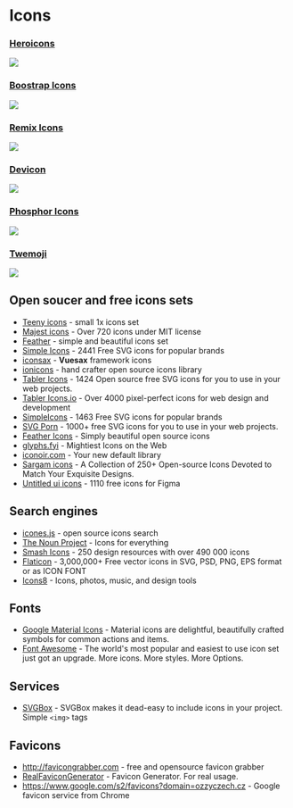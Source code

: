 # Icons

### [Heroicons](https://heroicons.com/)

![](https://ozzyczech.cz/i/heroicons.png)

### [Boostrap Icons](https://icons.getbootstrap.com/)

![](https://ozzyczech.cz/i/bootstrap-icons.png)

### [Remix Icons](https://remixicon.com/)

![](https://ozzyczech.cz/i/remix-icons.png)

### [Devicon](https://devicon.dev/)

![](https://ozzyczech.cz/i/devicon.png)

### [Phosphor Icons](https://phosphoricons.com/)

![](https://ozzyczech.cz/i/phosphor-icons.png)

### [Twemoji](https://twemoji.twitter.com/)

![](https://ozzyczech.cz/i/twemoji.png)

## Open soucer and free icons sets

- [Teeny icons](https://teenyicons.com/) - small 1x icons set
- [Majest icons](https://www.majesticons.com/) - Over 720 icons under MIT license
- [Feather](https://feathericons.com/) - simple and beautiful icons set
- [Simple Icons](https://simpleicons.org/) - 2441 Free SVG icons for popular brands
- [iconsax](https://iconsax.io/) - **Vuesax** framework icons
- [ionicons](https://ionic.io/ionicons/) - hand crafter open source icons library
- [Tabler Icons](https://tablericons.com/) - 1424 Open source free SVG icons for you to use in your web projects.
- [Tabler Icons.io](https://tabler-icons.io) - Over 4000 pixel-perfect icons for web design and development
- [SimpleIcons](https://simpleicons.org/) - 1463 Free SVG icons for popular brands
- [SVG Porn](https://svgporn.com/) - 1000+ free SVG icons for you to use in your web projects.
- [Feather Icons](https://feathericons.com/) - Simply beautiful open source icons
- [glyphs.fyi](https://glyphs.fyi/) - Mightiest Icons on the Web
- [iconoir.com](https://iconoir.com/) - Your new default library
- [Sargam icons](https://sargamicons.com/) - A Collection of 250+ Open-source Icons Devoted to Match Your Exquisite Designs.
- [Untitled ui icons](https://untitledui.com/icons) - 1110 free icons for Figma

## Search engines

- [icones.js](https://icones.js.org/) - open source icons search
- [The Noun Project](https://thenounproject.com/) - Icons for everything
- [Smash Icons](https://smashicons.com/) - 250 design resources with over 490 000 icons
- [Flaticon](https://flaticon.com) - 3,000,000+ Free vector icons in SVG, PSD, PNG, EPS format or as ICON FONT
- [Icons8](https://icons8.com/) - Icons, photos, music, and design tools

## Fonts

- [Google Material Icons](https://fonts.google.com/icons?selected=Material+Icons) - Material icons are delightful, beautifully crafted symbols for common actions and items.
- [Font Awesome](https://fontawesome.com/) - The world's most popular and easiest to use icon set just got an upgrade. More icons. More styles. More Options.

## Services

- [SVGBox](https://svgbox.net/) - SVGBox makes it dead-easy to include icons in your project. Simple `<img>` tags

## Favicons

- http://favicongrabber.com - free and opensource favicon grabber
- [RealFaviconGenerator](https://realfavicongenerator.net/) - Favicon Generator. For real usage.
- https://www.google.com/s2/favicons?domain=ozzyczech.cz - Google favicon service from Chrome